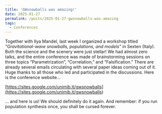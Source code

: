 ```yaml
---
title: 'GWsnowballs was amazing!'
date: 2025-01-27
permalink: /posts/2025-01-27-gwsnowballs-was-amazing
tags:
  - Conferences
---
```


Together with Ilya Mandel, last week I organized a workshop titled _“Gravitational-wave snowballs, populations, and models”_ in Sexten (Italy). Both the science and the scenery were just stellar! We had almost zero talks, and the entire conference was made of brainstorming sessions on three topics “Parametrization”, “Correlation,” and “Falsification.” There are already several emails circulating with several paper ideas coming out of it. Huge thanks to all those who led and participated in the discussions. Here is the conference website…

[https://sites.google.com/unimib.it/gwsnowballs](<https://sites.google.com/unimib.it/gwsnowballs>)

… and here is us! We should definitely do it again. And remember: if you run population synthesis once, you shall be cursed forever.

